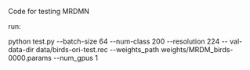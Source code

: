 Code for testing MRDMN



run:

python test.py --batch-size 64 --num-class 200 --resolution 224 -- val-data-dir data/birds-ori-test.rec --weights_path weights/MRDM_birds-0000.params --num_gpus 1
